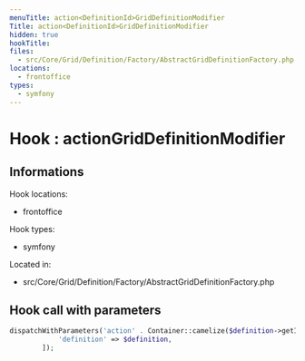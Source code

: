 ```yaml
---
menuTitle: action<DefinitionId>GridDefinitionModifier
Title: action<DefinitionId>GridDefinitionModifier
hidden: true
hookTitle: 
files:
  - src/Core/Grid/Definition/Factory/AbstractGridDefinitionFactory.php
locations:
  - frontoffice
types:
  - symfony
---
```


# Hook : action<DefinitionId>GridDefinitionModifier

## Informations

Hook locations: 
  - frontoffice

Hook types: 
  - symfony

Located in: 
  - src/Core/Grid/Definition/Factory/AbstractGridDefinitionFactory.php

## Hook call with parameters

```php
dispatchWithParameters('action' . Container::camelize($definition->getId()) . 'GridDefinitionModifier', [
            'definition' => $definition,
        ]);
```